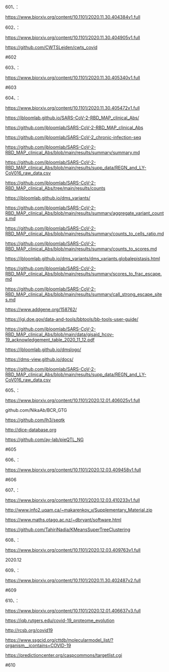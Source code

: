 









601、：


https://www.biorxiv.org/content/10.1101/2020.11.30.404384v1.full


602、：


https://www.biorxiv.org/content/10.1101/2020.11.30.404905v1.full


https://github.com/CWTSLeiden/cwts_covid


#602


603、：


https://www.biorxiv.org/content/10.1101/2020.11.30.405340v1.full


#603


604、：


https://www.biorxiv.org/content/10.1101/2020.11.30.405472v1.full


https://jbloomlab.github.io/SARS-CoV-2-RBD_MAP_clinical_Abs/


https://github.com/jbloomlab/SARS-CoV-2-RBD_MAP_clinical_Abs


https://github.com/jbloomlab/SARS-CoV-2_chronic-infection-seq


https://github.com/jbloomlab/SARS-CoV-2-RBD_MAP_clinical_Abs/blob/main/results/summary/summary.md


https://github.com/jbloomlab/SARS-CoV-2-RBD_MAP_clinical_Abs/blob/main/results/supp_data/REGN_and_LY-CoV016_raw_data.csv


https://github.com/jbloomlab/SARS-CoV-2-RBD_MAP_clinical_Abs/tree/main/results/counts


https://jbloomlab.github.io/dms_variants/


https://github.com/jbloomlab/SARS-CoV-2-RBD_MAP_clinical_Abs/blob/main/results/summary/aggregate_variant_counts.md


https://github.com/jbloomlab/SARS-CoV-2-RBD_MAP_clinical_Abs/blob/main/results/summary/counts_to_cells_ratio.md


https://github.com/jbloomlab/SARS-CoV-2-RBD_MAP_clinical_Abs/blob/main/results/summary/counts_to_scores.md


https://jbloomlab.github.io/dms_variants/dms_variants.globalepistasis.html


https://github.com/jbloomlab/SARS-CoV-2-RBD_MAP_clinical_Abs/blob/main/results/summary/scores_to_frac_escape.md


https://github.com/jbloomlab/SARS-CoV-2-RBD_MAP_clinical_Abs/blob/main/results/summary/call_strong_escape_sites.md


https://www.addgene.org/158762/


https://jgi.doe.gov/data-and-tools/bbtools/bb-tools-user-guide/


https://github.com/jbloomlab/SARS-CoV-2-RBD_MAP_clinical_Abs/blob/main/data/gisaid_hcov-19_acknowledgement_table_2020_11_12.pdf


https://jbloomlab.github.io/dmslogo/


https://dms-view.github.io/docs/


https://github.com/jbloomlab/SARS-CoV-2-RBD_MAP_clinical_Abs/blob/main/results/supp_data/REGN_and_LY-CoV016_raw_data.csv


605、：


https://www.biorxiv.org/content/10.1101/2020.12.01.406025v1.full


github.com/NikaAb/BCR_GTG


https://github.com/lh3/seqtk


http://dice-database.org


https://github.com/ay-lab/pieQTL_NG


#605


606、：


https://www.biorxiv.org/content/10.1101/2020.12.03.409458v1.full


#606


607、：


https://www.biorxiv.org/content/10.1101/2020.12.03.410233v1.full


http://www.info2.uqam.ca/~makarenkov_v/Supplementary_Material.zip


https://www.maths.otago.ac.nz/~dbryant/software.html


https://github.com/TahiriNadia/KMeansSuperTreeClustering


608、：


https://www.biorxiv.org/content/10.1101/2020.12.03.409763v1.full


2020.12


609、：


https://www.biorxiv.org/content/10.1101/2020.11.30.402487v2.full

#609



610、：


https://www.biorxiv.org/content/10.1101/2020.12.01.406637v3.full


https://iqb.rutgers.edu/covid-19_proteome_evolution


http://rcsb.org/covid19


https://www.ssgcid.org/cttdb/molecularmodel_list/?organism__icontains=COVID-19


https://predictioncenter.org/caspcommons/targetlist.cgi


#610
